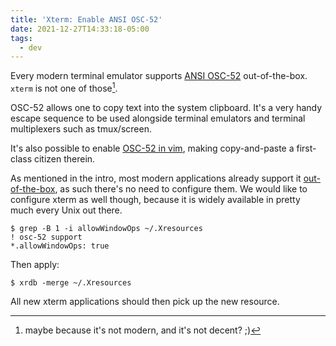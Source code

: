 ```yaml
---
title: 'Xterm: Enable ANSI OSC-52'
date: 2021-12-27T14:33:18-05:00
tags:
  - dev
---
```


Every modern terminal emulator supports [ANSI OSC-52](https://invisible-island.net/xterm/ctlseqs/ctlseqs.html#h3-Operating-System-Commands) out-of-the-box. `xterm` is not one of those[^1].


OSC-52 allows one to copy text into the system clipboard. It's a very handy escape sequence to be used alongside terminal emulators and terminal multiplexers such as tmux/screen.

It's also possible to enable [OSC-52 in vim](https://github.com/ojroques/vim-oscyank#readme), making copy-and-paste a first-class citizen therein.

As mentioned in the intro, most modern applications already support it [out-of-the-box](https://github.com/ojroques/vim-oscyank#readme), as such there's no need to configure them. We would like to configure xterm as well though, because it is widely available in pretty much every Unix out there.

```shell
$ grep -B 1 -i allowWindowOps ~/.Xresources
! osc-52 support
*.allowWindowOps: true
```

Then apply:

```shell
$ xrdb -merge ~/.Xresources
```

All new xterm applications should then pick up the new resource.

[^1]: maybe because it's not modern, and it's not decent? ;)
